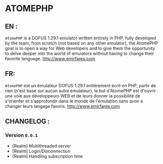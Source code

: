 ATOMEPHP
========

## EN :

`AtomePHP` is a DOFUS 1.29.1 emulator written entirely in PHP, fully developed by the team, from scratch (not based on any other emulator), the AtomePHP goal is to open a way for Web developers and to give them the opportunity to delve deeper into the world of emulators without having to change their favorite language.
http://www.emirfares.com

## FR:

`AtomePHP` est un émulateur DOFUS 1.29.1 entièrement écrit en PHP, partir de rien (n'est basé sur aucun autre émulateur), le but d'AtomePHP est d'ouvrir une voie aux développeurs WEB et de leurs donner la possibilité de s'orienter et s'approfondir dans le monde de l'émulation sans avoir a changer leurs langage favoris.
http://www.emirfares.com

## CHANGELOG :

### Version `0.0.1`
- [Realm] Multithreaded server
- [Realm] Login/Disconnection
- [Realm] Handling subscription time
